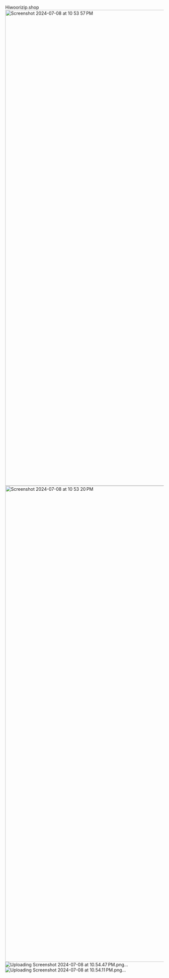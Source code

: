 Hiwoorizip.shop
<img width="1511" alt="Screenshot 2024-07-08 at 10 53 57 PM" src="https://github.com/Usuhuuu/homepage/assets/101633545/7f1efda0-966e-45ff-8d94-adb202a3e9cf">
<img width="1512" alt="Screenshot 2024-07-08 at 10 53 20 PM" src="https://github.com/Usuhuuu/homepage/assets/101633545/6532b902-20cf-4d6e-9f0d-19b94a49f53d">
![Uploading Screenshot 2024-07-08 at 10.54.47 PM.png…]()
![Uploading Screenshot 2024-07-08 at 10.54.11 PM.png…]()

